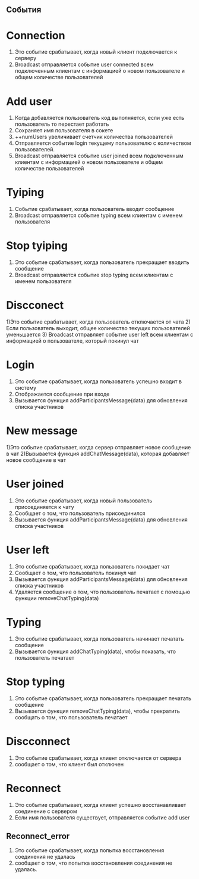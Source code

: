 
##  События
# Connection
1) Это событие срабатывает, когда новый клиент подключается к серверу
2) Broadcast отправляется событие user connected всем подключенным клиентам с информацией о новом пользователе и общем количестве пользователей
# Add user 
1) Когда добавляется пользователь код выполняется, если уже есть пользователь то перестает работать
2) Сохраняет имя пользователя в сокете
3) ++numUsers увеличивает счетчик количества пользователей
4) Отправляется событие login текущему пользователю с количеством пользователей.
5) Broadcast отправляется событие user joined всем подключенным клиентам с информацией о новом пользователе и общем количестве пользователей
# Tyiping
1) Событие срабатывает, когда пользователь вводит сообщение
2) Broadcast отправляется событие typing всем клиентам с именем пользователя
# Stop tyiping
1) Это событие срабатывает, когда пользователь прекращает вводить сообщение
2) Broadcast отправляется событие stop typing всем клиентам с именем пользователя
# Discconect
1)Это событие срабатывает, когда пользователь отключается от чата
2) Если пользователь выходит, общее количество текущих пользователей уменьшается
3) Broadcast отправляет событие user left всем клиентам с информацией о пользователе, который покинул чат

# Login
1)  Это событие срабатывает, когда пользователь успешно входит в систему
2)  Отображается сообщение при входе
3)  Вызывается функция addParticipantsMessage(data) для обновления списка участников
# New message
1)Это событие срабатывает, когда сервер отправляет новое сообщение в чат
2)Вызывается функция addChatMessage(data), которая добавляет новое сообщение в чат
#  User joined
1) Это событие срабатывает, когда новый пользователь присоединяется к чату
2) Cообщает о том, что пользователь присоединился
3) Вызывается функция addParticipantsMessage(data) для обновления списка участников
# User left
1) Это событие срабатывает, когда пользователь покидает чат
2) Сообщает о том, что пользователь покинул чат
3) Вызывается функция addParticipantsMessage(data) для обновления списка участников
4) Удаляется сообщение о том, что пользователь печатает с помощью функции removeChatTyping(data)
# Typing
1) Это событие срабатывает, когда пользователь начинает печатать сообщение
2) Вызывается функция addChatTyping(data), чтобы показать, что пользователь печатает
# Stop typing
1) Это событие срабатывает, когда пользователь прекращает печатать сообщение
2) Вызывается функция removeChatTyping(data), чтобы прекратить сообщать о том, что пользователь печатает
# Discconnect
1) Это событие срабатывает, когда клиент отключается от сервера
2) сообщает о том, что клиент был отключен
# Reconnect
1) Это событие срабатывает, когда клиент успешно восстанавливает соединение с сервером
2) Если имя пользователя существует, отправляется событие add user
## Reconnect_error
1) Это событие срабатывает, когда попытка восстановления соединения не удалась
2) сообщает о том, что попытка восстановления соединения не удалась.
